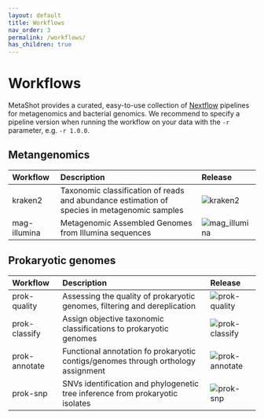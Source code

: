 ```yaml
---
layout: default
title: Workflows
nav_order: 3
permalink: /workflows/
has_children: true
---
```


# Workflows

MetaShot provides a curated, easy-to-use collection of [Nextflow](nextflow.io)
pipelines for metagenomics and bacterial genomics. We recommend to specify a
pipeline version when running the workflow on your data with the `-r` parameter,
e.g. `-r 1.0.0`.

## Metangenomics

| Workflow              | Description                                                                                   | Release                                                                                                        |
|:----------------------|:----------------------------------------------------------------------------------------------|:-----------------------------------------|
| kraken2               | Taxonomic classification of reads and abundance estimation of species in metagenomic samples  | ![kraken2][kraken2_release]              |
| mag-illumina          | Metagenomic Assembled Genomes from Illumina sequences                                         | ![mag_illumina](mag_illumina_release)    |

## Prokaryotic genomes

| Workflow              | Description                                                                                   | Release                                                                                                        |
|:----------------------|:----------------------------------------------------------------------------------------------|:-----------------------------------------|
| prok-quality          | Assessing the quality of prokaryotic genomes, filtering and dereplication                     | ![prok-quality](prok_quality_release)    |
| prok-classify         | Assign objective taxonomic classifications to prokaryotic genomes                             | ![prok-classify](prok_classify_release)  |
| prok-annotate         | Functional annotation fo prokaryotic contigs/genomes through orthology assignment             | ![prok-annotate](prok_annotate_release)  |
| prok-snp              | SNVs identification and phylogenetic tree inference from prokaryotic isolates                 | ![prok-snp](prok_snp_release)            |


[kraken2_release]: https://img.shields.io/github/v/release/metashot/kraken2?sort=semver "kraken2 release"
[mag_illumina_release]: https://img.shields.io/github/v/release/metashot/mag-illumina?sort=semver "mag-illumina release"
[prok_quality_release]: https://img.shields.io/github/v/release/metashot/prok-quality?sort=semver "prok-quality release"
[prok_classify_release]: https://img.shields.io/github/v/release/metashot/prok-classify?sort=semver "prok-classify release"
[prok_annotate_release]: https://img.shields.io/github/v/release/metashot/prok-annotate?sort=semver "prok-annotate release"
[prok_snp_release]: https://img.shields.io/github/v/release/metashot/prok-snp?sort=semver "prok-snp release"
